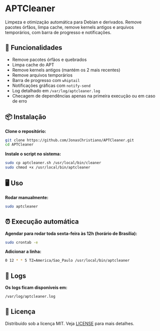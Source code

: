 # APTCleaner
Limpeza e otimização automática para Debian e derivados. Remove pacotes órfãos, limpa cache, remove kernels antigos e arquivos temporários, com barra de progresso e notificações.

## 🚀 Funcionalidades
- Remove pacotes órfãos e quebrados
- Limpa cache do APT
- Remove kernels antigos (mantém os 2 mais recentes)
- Remove arquivos temporários
- Barra de progresso com `whiptail`
- Notificações gráficas com `notify-send`
- Log detalhado em `/var/log/aptcleaner.log`
- Checagem de dependências apenas na primeira execução ou em caso de erro

## 📦 Instalação
**Clone o repositório:**
```bash
git clone https://github.com/JonasChristiano/APTCleaner.git
cd APTCleaner
```

**Instale o script no sistema:**
```bash
sudo cp aptcleaner.sh /usr/local/bin/cleaner
sudo chmod +x /usr/local/bin/aptcleaner
```

## 🖥️ Uso
**Rodar manualmente:**
```bash
sudo aptcleaner
```

## ⏰ Execução automática
**Agendar para rodar toda sexta-feira às 12h (horário de Brasília):**
```bash
sudo crontab -e
```

**Adicionar a linha:**
```bash
0 12 * * 5 TZ=America/Sao_Paulo /usr/local/bin/aptcleaner
```

## 📝 Logs
**Os logs ficam disponíveis em:**
```bash
/var/log/aptcleaner.log
```

## 📜 Licença
Distribuído sob a licença MIT. Veja [LICENSE](LICENSE) para mais detalhes.